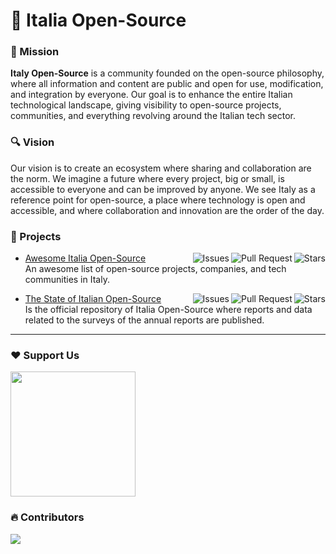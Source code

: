 # 🚀 Italia Open-Source

### 🧭 Mission

**Italy Open-Source** is a community founded on the open-source philosophy, where all information and content are public and open for use, modification, and integration by everyone. Our goal is to enhance the entire Italian technological landscape, giving visibility to open-source projects, communities, and everything revolving around the Italian tech sector.

### 🔍 Vision

Our vision is to create an ecosystem where sharing and collaboration are the norm. We imagine a future where every project, big or small, is accessible to everyone and can be improved by anyone. We see Italy as a reference point for open-source, a place where technology is open and accessible, and where collaboration and innovation are the order of the day.

### 📌 Projects

- [Awesome Italia Open-Source](https://github.com/italia-opensource/awesome-italia-opensource) <img align="right" src="https://img.shields.io/github/stars/italia-opensource/awesome-italia-opensource?label=%E2%AD%90%EF%B8%8F&logo=github" alt="Stars"> <img align="right" src="https://img.shields.io/github/issues-pr/italia-opensource/awesome-italia-opensource" alt="Pull Request">  <img align="right" src="https://img.shields.io/github/issues-raw/italia-opensource/awesome-italia-opensource" alt="Issues"> \
An awesome list of open-source projects, companies, and tech communities in Italy.

- [The State of Italian Open-Source](https://github.com/italia-opensource/state-of-open-source-reports) <img align="right" src="https://img.shields.io/github/stars/italia-opensource/state-of-open-source-reports?label=%E2%AD%90%EF%B8%8F&logo=github" alt="Stars"> <img align="right" src="https://img.shields.io/github/issues-pr/italia-opensource/state-of-open-source-reports" alt="Pull Request">  <img align="right" src="https://img.shields.io/github/issues-raw/italia-opensource/state-of-open-source-reports" alt="Issues"> \
Is the official repository of Italia Open-Source where reports and data related to the surveys of the annual reports are published.

---

### ❤️ Support Us

<a href="https://opencollective.com/italia-open-source/donate" target="_blank">
  <img src="https://opencollective.com/italia-open-source/donate/button@2x.png?color=blue" width=200 />
</a>

### 🔥 Contributors

<a href="https://github.com/italia-opensource/awesome-italia-opensource/graphs/contributors"> <img src="https://contrib.rocks/image?repo=italia-opensource/awesome-italia-opensource" /> </a>
